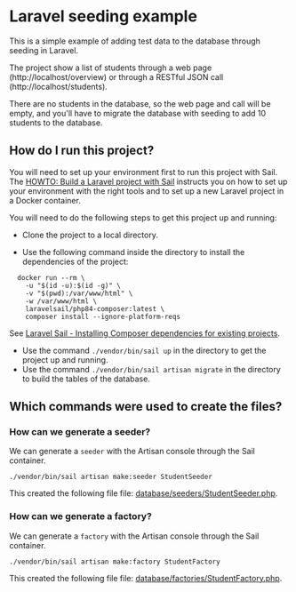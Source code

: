 # Laravel seeding example

This is a simple example of adding test data to the database through seeding in Laravel.

The project show a list of students through a web page (http://localhost/overview) or through a RESTful JSON call (http://localhost/students).

There are no students in the database, so the web page and call will be empty, and you'll have to migrate the database with seeding to add 10 students to the database.

## How do I run this project?

You will need to set up your environment first to run this project with Sail. The [HOWTO: Build a Laravel project with Sail](https://github.com/DC-AO-CR/laravel_build_project) instructs you on how to set up your environment with the right tools and to set up a new Laravel project in a Docker container.

You will need to do the following steps to get this project up and running:
* Clone the project to a local directory.

* Use the following command inside the directory to install the dependencies of the project:
```
  docker run --rm \
    -u "$(id -u):$(id -g)" \
    -v "$(pwd):/var/www/html" \
    -w /var/www/html \
    laravelsail/php84-composer:latest \
    composer install --ignore-platform-reqs
  ```
See [Laravel Sail - Installing Composer dependencies for existing projects](https://laravel.com/docs/11.x/sail#installing-composer-dependencies-for-existing-projects).

* Use the command `./vendor/bin/sail up` in the directory to get the project up and running.
* Use the command `./vendor/bin/sail artisan migrate` in the directory to build the tables of the database.

## Which commands were used to create the files?

### How can we generate a seeder?

We can generate a `seeder` with the Artisan console through the Sail container.

`./vendor/bin/sail artisan make:seeder StudentSeeder`

This created the following file file: [database/seeders/StudentSeeder.php](database/seeders/StudentSeeder.php).

### How can we generate a factory?

We can generate a `factory` with the Artisan console through the Sail container.

`./vendor/bin/sail artisan make:factory StudentFactory`

This created the following file file: [database/factories/StudentFactory.php](database/factories/StudentFactory.php).
